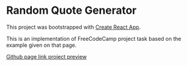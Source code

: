 # Random Quote Generator

This project was bootstrapped with [Create React App](https://github.com/facebook/create-react-app).

This is an implementation of FreeCodeCamp project task based on the example given on that page.

[Github page link project preview](https://balbobigguns.github.io/RandomQuoteGenerator/)

